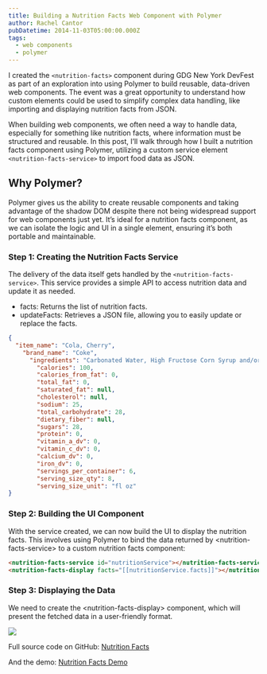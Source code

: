 ```yaml
---
title: Building a Nutrition Facts Web Component with Polymer
author: Rachel Cantor
pubDatetime: 2014-11-03T05:00:00.000Z
tags:
  - web components
  - polymer
---
```


I created the `<nutrition-facts>` component during GDG New York DevFest as part of an exploration into using Polymer to build reusable, data-driven web components. The event was a great opportunity to understand how custom elements could be used to simplify complex data handling, like importing and displaying nutrition facts from JSON.

When building web components, we often need a way to handle data, especially for something like nutrition facts, where information must be structured and reusable. In this post, I’ll walk through how I built a nutrition facts component using Polymer, utilizing a custom service element `<nutrition-facts-service>` to import food data as JSON.

## Why Polymer?

Polymer gives us the ability to create reusable components and taking advantage of the shadow DOM despite there not being widespread support for web components just yet. It’s ideal for a nutrition facts component, as we can isolate the logic and UI in a single element, ensuring it’s both portable and maintainable.

### Step 1: Creating the Nutrition Facts Service

The delivery of the data itself gets handled by the `<nutrition-facts-service>`. This service provides a simple API to access nutrition data and update it as needed.

* facts: Returns the list of nutrition facts.
* updateFacts: Retrieves a JSON file, allowing you to easily update or replace the facts.

```json
{
  "item_name": "Cola, Cherry",
    "brand_name": "Coke",
      "ingredients": "Carbonated Water, High Fructose Corn Syrup and/or Sucrose, Caramel Color, Phosphoric Acid, Natural Flavors, Caffeine.",
        "calories": 100,
        "calories_from_fat": 0,
        "total_fat": 0,
        "saturated_fat": null,
        "cholesterol": null,
        "sodium": 25,
        "total_carbohydrate": 28,
        "dietary_fiber": null,
        "sugars": 28,
        "protein": 0,
        "vitamin_a_dv": 0,
        "vitamin_c_dv": 0,
        "calcium_dv": 0,
        "iron_dv": 0,
        "servings_per_container": 6,
        "serving_size_qty": 8,
        "serving_size_unit": "fl oz"
}
```

### Step 2: Building the UI Component

With the service created, we can now build the UI to display the nutrition facts. This involves using Polymer to bind the data returned by \<nutrition-facts-service> to a custom nutrition facts component:

```html
<nutrition-facts-service id="nutritionService"></nutrition-facts-service>
<nutrition-facts-display facts="[[nutritionService.facts]]"></nutrition-facts-display>
```

### Step 3: Displaying the Data

We need to create the \<nutrition-facts-display> component, which will present the fetched data in a user-friendly format.

![](/uploads/NutritionFacts.png)

Full source code on GitHub: [Nutrition Facts](https://github.com/rachelslurs/nutrition-facts)

And the demo: [Nutrition Facts Demo](https://rachelslurs.github.io/nutrition-facts/demo.html)
